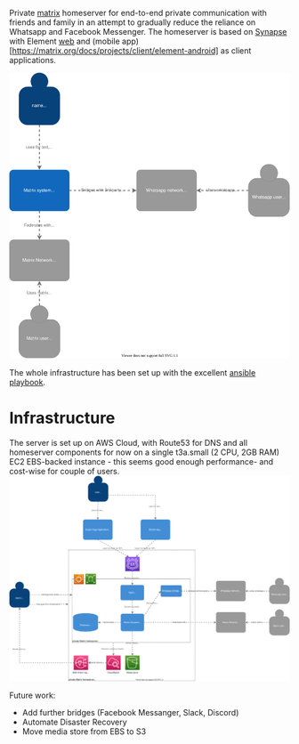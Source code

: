 Private [matrix](https://matrix.org/) homeserver for end-to-end private communication with friends and family in an attempt to gradually reduce the reliance on Whatsapp and Facebook Messenger. The homeserver is based on [Synapse](https://matrix.org/docs/projects/server/synapse) with Element [web](https://matrix.org/docs/projects/client/element) and (mobile app)[https://matrix.org/docs/projects/client/element-android] as client applications.

![homeserver-context](https://github.com/pitC/matrix-homeserver/blob/47d05f6c3c001a2b0bc0a2bd10870e10e522dc57/docs/homeserver-context.svg)

The whole infrastructure has been set up with the excellent [ansible playbook](https://github.com/spantaleev/matrix-docker-ansible-deploy/tree/master/docs).

# Infrastructure
The server is set up on AWS Cloud, with Route53 for DNS and all homeserver components for now on a single t3a.small (2 CPU, 2GB RAM) EC2 EBS-backed instance - this seems good enough performance- and cost-wise for couple of users.
![homeserver-container](https://github.com/pitC/matrix-homeserver/blob/47d05f6c3c001a2b0bc0a2bd10870e10e522dc57/docs/homeserver-container.svg)

Future work:
* Add further bridges (Facebook Messanger, Slack, Discord)
* Automate Disaster Recovery
* Move media store from EBS to S3


